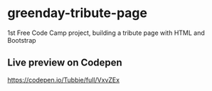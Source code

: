 # greenday-tribute-page
1st Free Code Camp project, building a tribute page with HTML and Bootstrap

## Live preview on Codepen

https://codepen.io/Tubbie/full/VxvZEx

